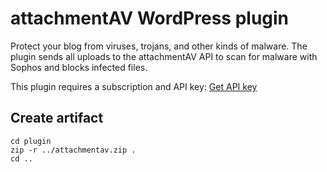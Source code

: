 # attachmentAV WordPress plugin

Protect your blog from viruses, trojans, and other kinds of malware. The plugin sends all uploads to the attachmentAV API to scan for malware with Sophos and blocks infected files.

This plugin requires a subscription and API key: [Get API key](https://attachmentav.com/subscribe/wordpress/)

## Create artifact

```
cd plugin
zip -r ../attachmentav.zip .
cd ..
```